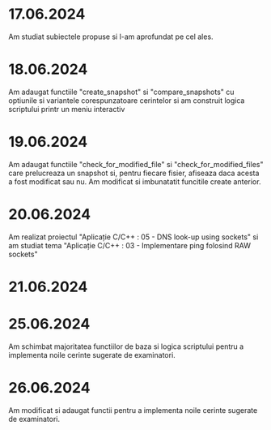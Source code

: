 # 17.06.2024

Am studiat subiectele propuse si l-am aprofundat pe cel ales.

# 18.06.2024

Am adaugat functiile "create_snapshot" si "compare_snapshots" cu optiunile si variantele corespunzatoare cerintelor si am construit logica scriptului printr un meniu interactiv

# 19.06.2024

Am adaugat functiile "check_for_modified_file" si "check_for_modified_files" care prelucreaza un snapshot si, pentru fiecare fisier, afiseaza daca acesta a fost modificat sau nu. Am modificat si imbunatatit funcitile create anterior.

# 20.06.2024

Am realizat proiectul "Aplicație C/C++ : 05 - DNS look-up using sockets" si am studiat tema "Aplicație C/C++ : 03 - Implementare ping folosind RAW sockets"

# 21.06.2024


# 25.06.2024

Am schimbat majoritatea functiilor de baza si logica scriptului pentru a implementa noile cerinte sugerate de examinatori.

# 26.06.2024

Am modificat si adaugat functii pentru a implementa noile cerinte sugerate de examinatori.